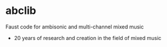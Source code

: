 # abclib
Faust code for ambisonic and multi-channel mixed music
- 20 years of research and creation in the field of mixed music
